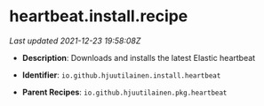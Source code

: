 # heartbeat.install.recipe

_Last updated 2021-12-23 19:58:08Z_

- **Description**: Downloads and installs the latest Elastic heartbeat

- **Identifier**: `io.github.hjuutilainen.install.heartbeat`

- **Parent Recipes**: `io.github.hjuutilainen.pkg.heartbeat`